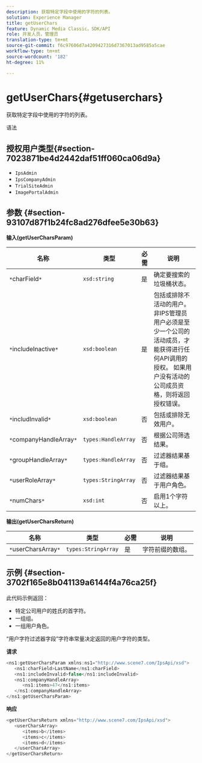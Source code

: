 ```yaml
---
description: 获取特定字段中使用的字符的列表。
solution: Experience Manager
title: getUserChars
feature: Dynamic Media Classic，SDK/API
role: 开发人员，管理员
translation-type: tm+mt
source-git-commit: f6c97606d7a4209427316d7367013ad9585a5cae
workflow-type: tm+mt
source-wordcount: '182'
ht-degree: 11%

---
```



# getUserChars{#getuserchars}

获取特定字段中使用的字符的列表。

语法

## 授权用户类型{#section-7023871be4d2442daf51ff060ca06d9a}

* `IpsAdmin`
* `IpsCompanyAdmin`
* `TrialSiteAdmin`
* `ImagePortalAdmin`

## 参数 {#section-93107d87f1b24fc8ad276dfee5e30b63}

**输入(getUserCharsParam)**

| 名称 | 类型 | 必需 | 说明 |
|---|---|---|---|
| `*`charField`*` | `xsd:string` | 是 | 确定要搜索的垃圾桶状态。 |
| `*`includeInactive`*` | `xsd:boolean` | 是 | 包括或排除不活动的用户。 非IPS管理员用户必须是至少一个公司的活动成员，才能获得进行任何API调用的授权。 如果用户没有活动的公司成员资格，则将返回授权错误。 |
| `*`includInvalid`*` | `xsd:boolean` | 否 | 包括或排除无效用户。 |
| `*`companyHandleArray`*` | `types:HandleArray` | 否 | 根据公司筛选结果。 |
| `*`groupHandleArray`*` | `types:HandleArray` | 否 | 过滤器结果基于组。 |
| `*`userRoleArray`*` | `types:StringArray` | 否 | 过滤器结果基于用户角色。 |
| `*`numChars`*` | `xsd:int` | 否 | 启用1个字符以上。 |

**输出(getUserCharsReturn)**

| 名称 | 类型 | 必需 | 说明 |
|---|---|---|---|
| `*`userCharsArray`*` | `types:StringArray` | 是 | 字符前缀的数组。 |

## 示例 {#section-3702f165e8b041139a6144f4a76ca25f}

此代码示例返回：

* 特定公司用户的姓氏的首字符。
* 一组组。
* 一组用户角色。

“用户字符过滤器字段”字符串常量决定返回的用户字符的类型。

**请求**

```java
<ns1:getUserCharsParam xmlns:ns1="http://www.scene7.com/IpsApi/xsd">
   <ns1:charField>LastName</ns1:charField>
   <ns1:includeInvalid>false</ns1:includeInvalid>
   <ns1:companyHandleArray>
      <ns1:items>47</ns1:items>
   </ns1:companyHandleArray>
</ns1:getUserCharsParam>
```

**响应**

```java
<getUserCharsReturn xmlns="http://www.scene7.com/IpsApi/xsd">
   <userCharsArray>
      <items>b</items>
      <items>c</items>
      <items>d</items>
   </userCharsArray>
</getUserCharsReturn>
```


